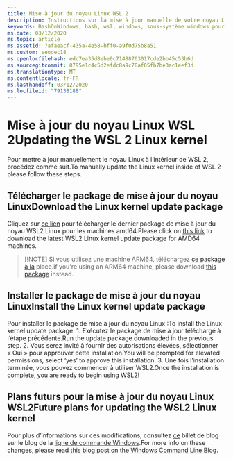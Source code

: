 ```yaml
---
title: Mise à jour du noyau Linux WSL 2
description: Instructions sur la mise à jour manuelle de votre noyau Linux WSL 2
keywords: BashOnWindows, bash, wsl, windows, sous-système windows pour linux, sous-système windows, ubuntu, wsl.conf, wslconfig
ms.date: 03/12/2020
ms.topic: article
ms.assetid: 7afaeacf-435a-4e58-bff0-a9f0d75b8a51
ms.custom: seodec18
ms.openlocfilehash: edc7ea35d8ebe0c71488763017cde2bb45c53b6d
ms.sourcegitcommit: 8795e1c4c5d2efdc8a9c78af05fb7be3ac1eef3d
ms.translationtype: MT
ms.contentlocale: fr-FR
ms.lasthandoff: 03/12/2020
ms.locfileid: "79138188"
---
```

# <a name="updating-the-wsl-2-linux-kernel"></a><span data-ttu-id="35d75-104">Mise à jour du noyau Linux WSL 2</span><span class="sxs-lookup"><span data-stu-id="35d75-104">Updating the WSL 2 Linux kernel</span></span>

<span data-ttu-id="35d75-105">Pour mettre à jour manuellement le noyau Linux à l’intérieur de WSL 2, procédez comme suit.</span><span class="sxs-lookup"><span data-stu-id="35d75-105">To manually update the Linux kernel inside of WSL 2 please follow these steps.</span></span> 

## <a name="download-the-linux-kernel-update-package"></a><span data-ttu-id="35d75-106">Télécharger le package de mise à jour du noyau Linux</span><span class="sxs-lookup"><span data-stu-id="35d75-106">Download the Linux kernel update package</span></span>

<span data-ttu-id="35d75-107">Cliquez sur [ce lien](https://wslstorestorage.blob.core.windows.net/wslblob/wsl_update_x64.msi) pour télécharger le dernier package de mise à jour du noyau WSL2 Linux pour les machines amd64.</span><span class="sxs-lookup"><span data-stu-id="35d75-107">Please click on [this link](https://wslstorestorage.blob.core.windows.net/wslblob/wsl_update_x64.msi) to download the latest WSL2 Linux kernel update package for AMD64 machines.</span></span>

> [!NOTE] <span data-ttu-id="35d75-108">Si vous utilisez une machine ARM64, téléchargez [ce package à la](https://wslstorestorage.blob.core.windows.net/wslblob/wsl_update_arm64.msi) place.</span><span class="sxs-lookup"><span data-stu-id="35d75-108">if you're using an ARM64 machine, please download [this package](https://wslstorestorage.blob.core.windows.net/wslblob/wsl_update_arm64.msi) instead.</span></span>

## <a name="install-the-linux-kernel-update-package"></a><span data-ttu-id="35d75-109">Installer le package de mise à jour du noyau Linux</span><span class="sxs-lookup"><span data-stu-id="35d75-109">Install the Linux kernel update package</span></span>

<span data-ttu-id="35d75-110">Pour installer le package de mise à jour du noyau Linux :</span><span class="sxs-lookup"><span data-stu-id="35d75-110">To install the Linux kernel update package:</span></span>
    1. <span data-ttu-id="35d75-111">Exécutez le package de mise à jour téléchargé à l’étape précédente.</span><span class="sxs-lookup"><span data-stu-id="35d75-111">Run the update package downloaded in the previous step.</span></span>
    2. <span data-ttu-id="35d75-112">Vous serez invité à fournir des autorisations élevées, sélectionner « Oui » pour approuver cette installation.</span><span class="sxs-lookup"><span data-stu-id="35d75-112">You will be prompted for elevated permissions, select ‘yes’ to approve this installation.</span></span>
    3. <span data-ttu-id="35d75-113">Une fois l’installation terminée, vous pouvez commencer à utiliser WSL2.</span><span class="sxs-lookup"><span data-stu-id="35d75-113">Once the installation is complete, you are ready to begin using WSL2!</span></span>

## <a name="future-plans-for-updating-the-wsl2-linux-kernel"></a><span data-ttu-id="35d75-114">Plans futurs pour la mise à jour du noyau Linux WSL2</span><span class="sxs-lookup"><span data-stu-id="35d75-114">Future plans for updating the WSL2 Linux kernel</span></span>

<span data-ttu-id="35d75-115">Pour plus d’informations sur ces modifications, consultez [ce](https://devblogs.microsoft.com/commandline/wsl2-will-be-generally-available-in-windows-10-version-2004) billet de blog sur le blog de la [ligne de commande Windows](https://aka.ms/cliblog).</span><span class="sxs-lookup"><span data-stu-id="35d75-115">For more info on these changes, please read [this blog post](https://devblogs.microsoft.com/commandline/wsl2-will-be-generally-available-in-windows-10-version-2004) on the [Windows Command Line Blog](https://aka.ms/cliblog).</span></span>